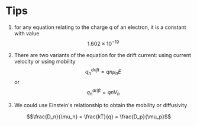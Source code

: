 # Tips
1. for any equation relating to the charge q of an electron, it is a constant with value $$1.602 \times 10^{-19}$$

2. There are two variants of the equation for the drift current: using current velocity or using mobility
$$q_n^{drift} = qn\mu_nE$$ 
or
$$q_n^{drift} = qnV_n$$

3. We could use Einstein's relationship to obtain the mobility or diffusivity

$$\frac{D_n}{\mu_n} = \frac{kT}{q} = \frac{D_p}{\mu_p}$$



